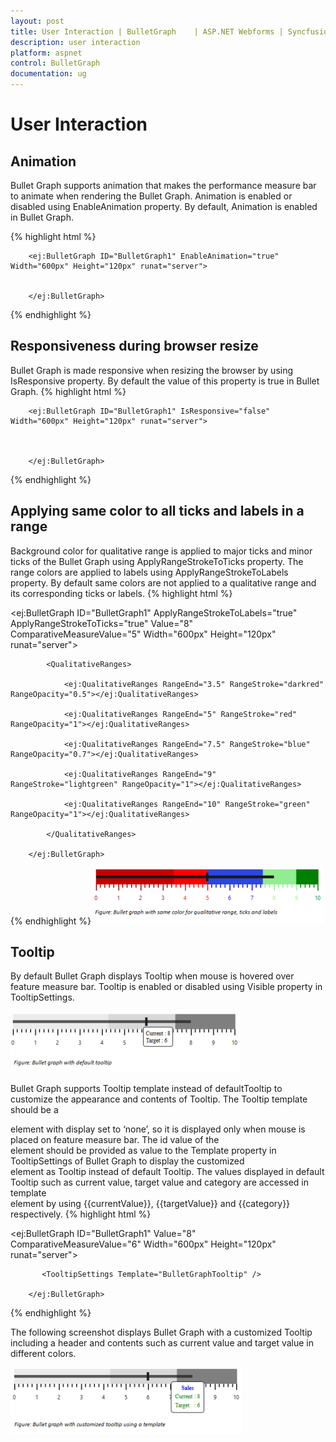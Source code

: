 ```yaml
---
layout: post
title: User Interaction | BulletGraph	 | ASP.NET Webforms | Syncfusion
description: user interaction
platform: aspnet
control: BulletGraph	
documentation: ug
---
```


# User Interaction

## Animation

Bullet Graph supports animation that makes the performance measure bar to animate when rendering the Bullet Graph. Animation is enabled or disabled using EnableAnimation property. By default, Animation is enabled in Bullet Graph. 

{% highlight html %}

        <ej:BulletGraph ID="BulletGraph1" EnableAnimation="true" Width="600px" Height="120px" runat="server">                        


        </ej:BulletGraph>
{% endhighlight  %}

## Responsiveness during browser resize

Bullet Graph is made responsive when resizing the browser by using IsResponsive property. By default the value of this property is true in Bullet Graph. 
{% highlight html %}

        <ej:BulletGraph ID="BulletGraph1" IsResponsive="false" Width="600px" Height="120px" runat="server">                        



        </ej:BulletGraph>
{% endhighlight %}

## Applying same color to all ticks and labels in a range

Background color for qualitative range is applied to major ticks and minor ticks of the Bullet Graph using ApplyRangeStrokeToTicks property. The range colors are applied to labels using ApplyRangeStrokeToLabels property. By default same colors are not applied to a qualitative range and its corresponding ticks or labels. 
{% highlight html %}

<ej:BulletGraph ID="BulletGraph1" ApplyRangeStrokeToLabels="true" ApplyRangeStrokeToTicks="true" Value="8" ComparativeMeasureValue="5" Width="600px" Height="120px" runat="server">                        

            <QualitativeRanges>

                <ej:QualitativeRanges RangeEnd="3.5" RangeStroke="darkred" RangeOpacity="0.5"></ej:QualitativeRanges>

                <ej:QualitativeRanges RangeEnd="5" RangeStroke="red" RangeOpacity="1"></ej:QualitativeRanges>

                <ej:QualitativeRanges RangeEnd="7.5" RangeStroke="blue" RangeOpacity="0.7"></ej:QualitativeRanges>

                <ej:QualitativeRanges RangeEnd="9" RangeStroke="lightgreen" RangeOpacity="1"></ej:QualitativeRanges>

                <ej:QualitativeRanges RangeEnd="10" RangeStroke="green" RangeOpacity="1"></ej:QualitativeRanges>

            </QualitativeRanges>

        </ej:BulletGraph>
{% endhighlight %}
![](User-Interaction_images/User-Interaction_img1.png)



## Tooltip

By default Bullet Graph displays Tooltip when mouse is hovered over feature measure bar. Tooltip is enabled or disabled using Visible property in TooltipSettings.

![](User-Interaction_images/User-Interaction_img2.png) 



Bullet Graph supports Tooltip template instead of defaultTooltip to customize the appearance and contents of Tooltip. The Tooltip template should be a <div> element with display set to ‘none’, so it is displayed only when mouse is placed on feature measure bar. The id value of the <div> element should be provided as value to the Template property in TooltipSettings of Bullet Graph to display the customized <div> element as Tooltip instead of default Tooltip. The values displayed in default Tooltip such as current value, target value and category are accessed in template <div> element by using {{currentValue}}, {{targetValue}} and {{category}} respectively.
{% highlight html %}

<ej:BulletGraph ID="BulletGraph1" Value="8" ComparativeMeasureValue="6" Width="600px" Height="120px" runat="server">                        

           <TooltipSettings Template="BulletGraphTooltip" />

        </ej:BulletGraph>

{% endhighlight %}

The following screenshot displays Bullet Graph with a customized Tooltip including a header and contents such as current value and target value in different colors.

![](User-Interaction_images/User-Interaction_img3.png) 



